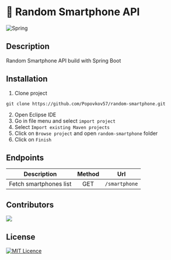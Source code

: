 # 📱 Random Smartphone API
![Spring](https://img.shields.io/badge/spring-%236DB33F.svg?style=for-the-badge&logo=spring&logoColor=white)

## Description

Random Smartphone API build with Spring Boot

## Installation
1. Clone project
```
git clone https://github.com/Popovkov57/random-smartphone.git
```
2. Open Eclipse IDE
3. Go in file menu and select `import project`
4. Select ` Import existing Maven projects ` 
5. Click on `Browse project` and open `random-smartphone` folder
6. Click on `Finish`

## Endpoints
| Description  | Method | Url |
| ------------- |:-------------:|:-------------:|
| Fetch smartphones list | GET | `/smartphone` |

## Contributors
<a href="https://github.com/Popovkov57/random-smartphone/graphs/contributors">
  <img src="https://contrib.rocks/image?repo=Popovkov57/random-smartphone" />
</a>

## License
[![MIT Licence](https://img.shields.io/npm/l/dikkenek-quotes.svg)]()
